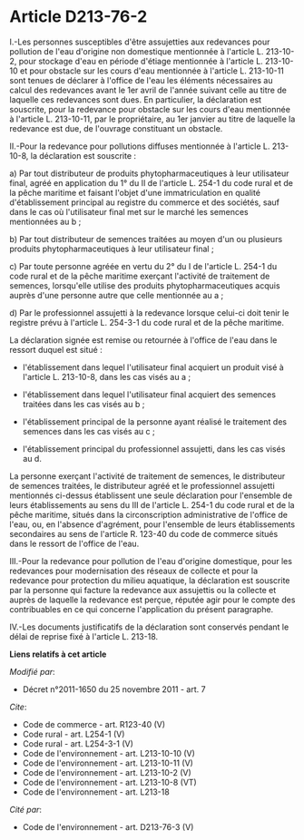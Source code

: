# Article D213-76-2

I.-Les personnes susceptibles d'être assujetties aux redevances pour pollution de l'eau d'origine non domestique mentionnée à
l'article L. 213-10-2, pour stockage d'eau en période d'étiage mentionnée à l'article L. 213-10-10 et pour obstacle sur les
cours d'eau mentionnée à l'article L. 213-10-11 sont tenues de déclarer à l'office de l'eau les éléments nécessaires au
calcul des redevances avant le 1er avril de l'année suivant celle au titre de laquelle ces redevances sont dues. En
particulier, la déclaration est souscrite, pour la redevance pour obstacle sur les cours d'eau mentionnée à l'article L.
213-10-11, par le propriétaire, au 1er janvier au titre de laquelle la redevance est due, de l'ouvrage constituant un
obstacle. 

II.-Pour la redevance pour pollutions diffuses mentionnée à l'article L. 213-10-8, la déclaration est souscrite : 

a) Par tout distributeur de produits phytopharmaceutiques à leur utilisateur final, agréé en application du 1° du II de
l'article L. 254-1 du code rural et de la pêche maritime et faisant l'objet d'une immatriculation en qualité d'établissement
principal au registre du commerce et des sociétés, sauf dans le cas où l'utilisateur final met sur le marché les semences
mentionnées au b ; 

b) Par tout distributeur de semences traitées au moyen d'un ou plusieurs produits phytopharmaceutiques à leur utilisateur
final ; 

c) Par toute personne agréée en vertu du 2° du I de l'article L. 254-1 du code rural et de la pêche maritime exerçant
l'activité de traitement de semences, lorsqu'elle utilise des produits phytopharmaceutiques acquis auprès d'une personne
autre que celle mentionnée au a ; 

d) Par le professionnel assujetti à la redevance lorsque celui-ci doit tenir le registre prévu à l'article L. 254-3-1 du code
rural et de la pêche maritime. 

La déclaration signée est remise ou retournée à l'office de l'eau dans le ressort duquel est situé :

- l'établissement dans lequel l'utilisateur final acquiert un produit visé à l'article L. 213-10-8, dans les cas visés au a ;

- l'établissement dans lequel l'utilisateur final acquiert des semences traitées dans les cas visés au b ;

- l'établissement principal de la personne ayant réalisé le traitement des semences dans les cas visés au c ;

- l'établissement principal du professionnel assujetti, dans les cas visés au d. 

La personne exerçant l'activité de traitement de semences, le distributeur de semences traitées, le distributeur agréé et le
professionnel assujetti mentionnés ci-dessus établissent une seule déclaration pour l'ensemble de leurs établissements au
sens du III de l'article L. 254-1 du code rural et de la pêche maritime, situés dans la circonscription administrative de
l'office de l'eau, ou, en l'absence d'agrément, pour l'ensemble de leurs établissements secondaires au sens de l'article R.
123-40 du code de commerce situés dans le ressort de l'office de l'eau. 

III.-Pour la redevance pour pollution de l'eau d'origine domestique, pour les redevances pour modernisation des réseaux de
collecte et pour la redevance pour protection du milieu aquatique, la déclaration est souscrite par la personne qui facture
la redevance aux assujettis ou la collecte et auprès de laquelle la redevance est perçue, réputée agir pour le compte des
contribuables en ce qui concerne l'application du présent paragraphe. 

IV.-Les documents justificatifs de la déclaration sont conservés pendant le délai de reprise fixé à l'article L. 213-18.

**Liens relatifs à cet article**

_Modifié par_:

  - Décret n°2011-1650 du 25 novembre 2011 - art. 7

_Cite_:

  - Code de commerce - art. R123-40 (V)
  - Code rural - art. L254-1 (V)
  - Code rural - art. L254-3-1 (V)
  - Code de l'environnement - art. L213-10-10 (V)
  - Code de l'environnement - art. L213-10-11 (V)
  - Code de l'environnement - art. L213-10-2 (V)
  - Code de l'environnement - art. L213-10-8 (VT)
  - Code de l'environnement - art. L213-18

_Cité par_:

  - Code de l'environnement - art. D213-76-3 (V)
